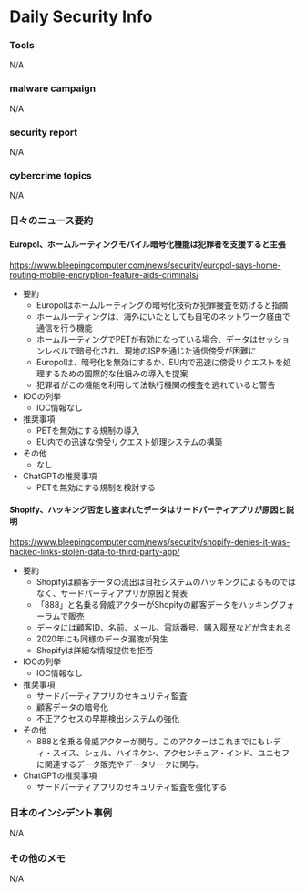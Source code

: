 # Daily Security Info

### Tools
N/A

### malware campaign
N/A

### security report
N/A

### cybercrime topics
N/A

### 日々のニュース要約

#### Europol、ホームルーティングモバイル暗号化機能は犯罪者を支援すると主張
https://www.bleepingcomputer.com/news/security/europol-says-home-routing-mobile-encryption-feature-aids-criminals/

- 要約
    - Europolはホームルーティングの暗号化技術が犯罪捜査を妨げると指摘
    - ホームルーティングは、海外にいたとしても自宅のネットワーク経由で通信を行う機能
    - ホームルーティングでPETが有効になっている場合、データはセッションレベルで暗号化され、現地のISPを通じた通信傍受が困難に
    - Europolは、暗号化を無効にするか、EU内で迅速に傍受リクエストを処理するための国際的な仕組みの導入を提案
    - 犯罪者がこの機能を利用して法執行機関の捜査を逃れていると警告
- IOCの列挙
    - IOC情報なし
- 推奨事項
    - PETを無効にする規制の導入
    - EU内での迅速な傍受リクエスト処理システムの構築
- その他
    - なし
- ChatGPTの推奨事項
    - PETを無効にする規制を検討する

#### Shopify、ハッキング否定し盗まれたデータはサードパーティアプリが原因と説明
https://www.bleepingcomputer.com/news/security/shopify-denies-it-was-hacked-links-stolen-data-to-third-party-app/

- 要約
    - Shopifyは顧客データの流出は自社システムのハッキングによるものではなく、サードパーティアプリが原因と発表
    - 「888」と名乗る脅威アクターがShopifyの顧客データをハッキングフォーラムで販売
    - データには顧客ID、名前、メール、電話番号、購入履歴などが含まれる
    - 2020年にも同様のデータ漏洩が発生
    - Shopifyは詳細な情報提供を拒否
- IOCの列挙
    - IOC情報なし
- 推奨事項
    - サードパーティアプリのセキュリティ監査
    - 顧客データの暗号化
    - 不正アクセスの早期検出システムの強化
- その他
    - 888と名乗る脅威アクターが関与。このアクターはこれまでにもレディ・スイス、シェル、ハイネケン、アクセンチュア・インド、ユニセフに関連するデータ販売やデータリークに関与。
- ChatGPTの推奨事項
    - サードパーティアプリのセキュリティ監査を強化する

### 日本のインシデント事例
N/A

### その他のメモ
N/A